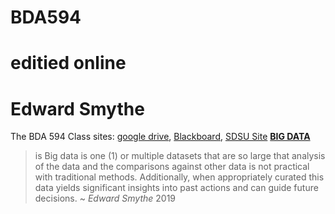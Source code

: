 # BDA594
# editied online
# Edward Smythe
The BDA 594 Class sites: [google drive](https://drive.google.com/drive/folders/1Dcw4J-b0028SOuesbtHqokn_t63bEaeo), [Blackboard](https://blackboard.sdsu.edu/webapps/blackboard/execute/announcement?method=search&context=course_entry&course_id=_348617_1&handle=announcements_entry&mode=view), [SDSU Site](https://big.sdsu.edu/)
[**BIG DATA**](https://blackboard.sdsu.edu/webapps/discussionboard/do/message?action=list_messages&course_id=_348617_1&nav=discussion_board_entry&conf_id=_373370_1&forum_id=_187316_1&message_id=_4144302_1) 
>is Big data is one (1) or multiple datasets that are so large that analysis of the data and the comparisons against other data is not practical with traditional methods. Additionally, when appropriately curated this data yields significant insights into past actions and can guide future decisions.  ~ *Edward Smythe* 2019
